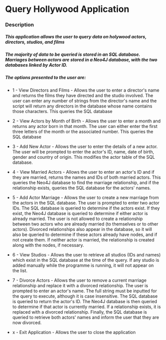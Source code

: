 # Query Hollywood Application

### Description

##### This application allows the user to query data on holywood actors, directors, studios, and films

##### The majority of data to be queried is stored in an SQL database. Marriages between actors are stored in a Neo4J database, with the two databases linked by Actor ID. 

##### The options presented to the user are:

- 1 - View Directors and Films
        - Allows the user to enter a director's name and returns the films they have directed and the studio involved. The user can enter any number of strings from the director's name and the script will return any directors in the database whose name contains those characters. This queries the SQL database

- 2 - View Actors by Month of Birth
        - Allows the user to enter a month and returns any actor born in that month. The user can either enter the first three letters of the month or the associated number. This queries the SQL database

- 3 - Add New Actor
        - Allows the user to enter the details of a new actor. The user will be prompted to enter the actor's ID, name, date of birth, gender and country of origin. This modifies the actor table of the SQL database. 

- 4 - View Married Actors
        - Allows the user to enter an actor's ID and if they are married, returns the names and IDs of both married actors. This queries the Neo4J database to find the marriage relationship, and if the relationship exists, queries the SQL database for the actors' names.

- 5 - Add Actor Marriage
        - Allows the user to create a new marriage from the actors in the SQL database. The user is prompted to enter two actor IDs. The SQL database is queried to determine if the actors exist. If they exist, the Neo4J database is queried to determine if either actor is already married. The user is not allowed to create a relationship between two actors who are already married (to themselves or to other actors). Divorced relationships also appear in the database, so it will also be queried to determine if these actors already have nodes, and if not create them. If neither actor is married, the relationship is created along with the nodes, if necessary. 

- 6 - View Studios
        - Allows the user to retrieve all studios (IDs and names) which exist in the SQL database at the time of the query. If any studio is added manually while the programme is running, it will not appear on the list. 

- 7 - Divorce Actors
        - Allows the user to remove a current marriage relationship and replace it with a divorced relationship. The user is prompted to enter an actor's name. The full string must be inputted for the query to execute, although it is case insensitive. The SQL database is queried to return the actor's ID. The Neo4J database is then queried to determine if that actor is currently married. If a relationship exists, it is replaced with a divorced relationship. Finally, the SQL database is queried to retrieve both actors' names and inform the user that they are now divorced. 

- x - Exit Application
        - Allows the user to close the application 

